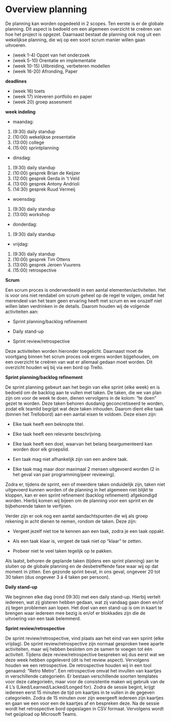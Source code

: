 # Overview planning

De planning kan worden opgedeeld in 2 scopes. Ten eerste is er de globale planning. Dit aspect is bedoeld om een algemeen overzicht te creëren van hoe het project is opgezet. Daarnaast bestaat de planning ook nog uit een wekelijkse planning, die wij op een soort scrum manier willen gaan uitvoeren. 

- (week 1-4) Opzet van het onderzoek
- (week 5-10) Orentatie en implementatie
- (week 10-15) Uitbreiding, verbeteren modellen
- (week 16-20) Afronding, Paper


**deadlines**


- (week 16) toets
- (week 17) inleveren portfolio en paper
- (week 20) groep assesment

**week indeling**


- maandag: 
1. (9:30) daily standup
2. (10:00) wekelijkse presentatie
3. (13:00) college
4. (15:00) sprintplanning
- dinsdag:
1. (9:30) daily standup
2. (10:00) gesprek Brian de Keijzer
3. (12:00) gesprek Gerda in 't Veld
4. (13:00) gesprek Antony Andrioli
5. (14:30) gesprek Ruud Vermeij
- woensdag:
1. (9:30) daily standup
2. (13:00) workshop
- donderdag:
1. (9:30) daily standup
- vrijdag:
1. (9:30) daily standup
2. (10:00) gesprek Tim Ottens
3. (13:00) gesprek Jeroen Vuurens
4. (15:00) retrospective


**Scrum**


Een scrum proces is onderverdeeld in een aantal elementen/activiteiten. Het is voor ons niet rendabel om scrum geheel op de regel te volgen, omdat het merendeel van het team geen ervaring heeft met scrum en we onszelf niet willen laten verdrinken in de details. Daarom houden wij de volgende activiteiten aan: 

- Sprint planning/backlog refinement 

- Daily stand-up 

- Sprint review/retrospective 

Deze activiteiten worden hieronder toegelicht. Daarnaast moet de voortgang binnen het scrum proces ook ergens worden bijgehouden, om een overzicht te creëren van wat er allemaal gedaan moet worden. Dit overzicht houden wij bij via een bord op Trello.   


**Sprint planning/backlog refinement**

De sprint planning gebeurt aan het begin van elke sprint (elke week) en is bedoeld om de backlog aan te vullen met taken. De taken, die we van plan zijn om voor de week te doen, dienen vervolgens in de kolom: “te doen” gezet te worden. Deze taken behoren dusdanig geconcretiseerd te worden, zodat elk teamlid begrijpt wat deze taken inhouden. Daarom dient elke taak (binnen het Trellobord) aan een aantal eisen te voldoen. Deze eisen zijn: 

- Elke taak heeft een beknopte titel. 

- Elke taak heeft een relevante beschrijving. 

- Elke taak heeft een doel, waarvan het belang beargumenteerd kan worden door elk groepslid. 

- Een taak mag niet afhankelijk zijn van een andere taak. 

- Elke taak mag maar door maximaal 2 mensen uitgevoerd worden (2 in het geval van pair programming/peer reviewing). 

Zodra er, tijdens de sprint, een of meerdere taken onduidelijk zijn, taken niet uitgevoerd kunnen worden of de planning in het algemeen niet blijkt te kloppen, kan er een sprint refinement (backlog refinement) afgekondigd worden. Hierbij komen wij bijeen om de planning voor een sprint en de bijbehorende taken te verfijnen. 

Verder zijn er ook nog een aantal aandachtspunten die wij als groep rekening in acht dienen te nemen, rondom de taken. Deze zijn: 

- Vergeet jezelf niet toe te kennen aan een taak, zodra je een taak oppakt. 

- Als een taak klaar is, vergeet de taak niet op “klaar” te zetten. 

- Probeer niet te veel taken tegelijk op te pakken. 

Als laatst, behoren de geplande taken (tijdens een sprint planning) aan te sluiten op de globale planning en de desbetreffende fase waar wij op dat moment in zitten. Een gezonde sprint bevat, in ons geval, ongeveer 20 tot 30 taken (dus ongeveer 3 á 4 taken per persoon). 


**Daily stand-up**

We beginnen elke dag (rond 09:30) met een daily stand-up. Hierbij vertelt iedereen, wat zij gisteren hebben gedaan, wat zij vandaag gaan doen en/of zij tegen problemen aan lopen. Het doel van een stand-up is om in kaart te brengen waar iedereen mee bezig is en/of er blokkades zijn die de uitvoering van een taak belemmerd. 


**Sprint review/retrospective**

De sprint review/retrospective, vind plaats aan het eind van een sprint (elke vrijdag). De sprint review/retrospective zijn normaal gesproken twee aparte activiteiten, maar wij hebben besloten om ze samen te voegen tot één activiteit. Tijdens deze review/retrospective bespreken wij dus eerst wat we deze week hebben opgeleverd (dit is het review aspect). Vervolgens houden we een retrospective. De retrospective houden wij in een tool genaamd: “Retro Metro”. Een retrospective omvat het invullen van kaartjes in verschillende categorieën. Er bestaan verschillende soorten templates voor deze categorieën, maar voor de consistentie maken wij gebruik van de 4 L’s (Liked/Learned/Lacked/Longed for). Zodra de sessie begint, krijgt iedereen eerst 15 minuten de tijd om kaartjes in te vullen in de gegeven categorieën. Zodra de 15 minuten over zijn weergeeft iedereen zijn kaartjes en gaan we een voor een de kaartjes af en bespreken deze. Na de sessie wordt het retrospective bord opgeslagen in CSV formaat. Vervolgens wordt het geüpload op Microsoft Teams. 






